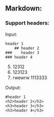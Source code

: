 ## Markdown:

### Support headers:

Input:
```
header 1
    ## header 2
###    header 3
### header 4
```

5. 12312
6. 123123
7. rwewrw
1113333


Output:
```
#header 1
<h2>header 2</h2>
<h3>header 3</h3>
<h3>header 4</h3>
```
